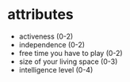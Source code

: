 #  attributes
*  activeness (0-2)
*  independence (0-2)
*  free time you have to play (0-2)
*  size of your living space (0-3)
*  intelligence level (0-4)
